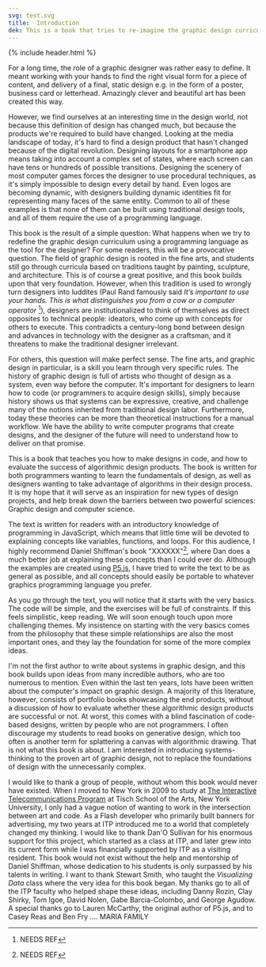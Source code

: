 ```yaml
---
svg: test.svg
title:  Introduction
dek: This is a book that tries to re-imagine the graphic design curriculum by using a programming language as the tool for the designer.
---
```


{% include header.html %}

For a long time, the role of a graphic designer was rather easy to define. It meant working with your hands to find the right visual form for a piece of content, and delivery of a final, static design e.g. in the form of a poster, business card or letterhead. Amazingly clever and beautiful art has been created this way.

However, we find ourselves at an interesting time in the design world, not because this definition of design has changed much, but because the products we're required to build have changed. Looking at the media landscape of today, it's hard to find a design product that hasn't changed because of the digital revolution. Designing layouts for a smartphone app means taking into account a complex set of states, where each screen can have tens or hundreds of possible transitions. Designing the scenery of most computer games forces the designer to use procedural techniques, as it's simply impossible to design every detail by hand. Even logos are becoming dynamic, with designers building dynamic identities fit for representing many faces of the same entity. Common to all of these examples is that none of them can be built using traditional design tools, and all of them require the use of a programming language.

This book is the result of a simple question: What happens when we try to redefine the graphic design curriculum using a programming language as the tool for the designer? For some readers, this will be a provocative question. The field of graphic design is rooted in the fine arts, and students still go through curricula based on traditions taught by painting, sculpture, and architecture. This is of course a great positive, and this book builds upon that very foundation. However, when this tradition is used to wrongly turn designers into luddites (Paul Rand famously said *It’s important to use your hands. This is what distinguishes you from a cow or a computer operator* [^1]), designers are institutionalized to think of themselves as direct opposites to technical people: ideators, who come up with concepts for others to execute. This contradicts a century-long bond between design and advances in technology with the designer as a craftsman, and it  threatens to make the traditional designer irrelevant.

For others, this question will make perfect sense. The fine arts, and graphic design in particular, is a skill you learn through very specific rules. The history of graphic design is full of artists who thought of design as a system, even way before the computer. It's important for designers to learn how to code (or programmers to acquire design skills), simply because history shows us that systems can be expressive, creative, and challenge many of the notions inherited from traditional design labor. Furthermore, today these theories can be more than theoretical instructions for a manual workflow. We have the ability to write computer programs that create designs, and the designer of the future will need to understand how to deliver on that promise.

This is a book that teaches you how to make designs in code, and how to evaluate the success of algorithmic design products. The book is written for both programmers wanting to learn the fundamentals of design, as well as designers wanting to take advantage of algorithms in their design process. It is my hope that it will serve as an inspiration for new types of design projects, and help break down the barriers between two powerful sciences: Graphic design and computer science.

The text is written for readers with an introductory knowledge of programming in JavaScript, which means that little time will be devoted to explaining concepts like variables, functions, and loops. For this audience, I highly recommend Daniel Shiffman's book "XXXXXX"[^2], where Dan does a much better job at explaining these concepts than I could ever do. Although the examples are created using [P5.js](http://p5js.org), I have tried to write the text to be as general as possible, and all concepts should easily be portable to whatever graphics programming language you prefer.

As you go through the text, you will notice that it starts with the very basics. The code will be simple, and the exercises will be full of constraints. If this feels simplistic, keep reading. We will soon enough touch upon more challenging themes. My insistence on starting with the very basics comes from the philosophy that these simple relationships are also the most important ones, and they lay the foundation for some of the more complex ideas.

I'm not the first author to write about systems in graphic design, and this book builds upon ideas from many incredible authors, who are too numerous to mention. Even within the last ten years, lots have been written about the computer's impact on graphic design. A majority of this literature, however, consists of portfolio books showcasing the end products, without a discussion of how to evaluate whether these algorithmic design products are successful or not. At worst, this comes with a blind fascination of code-based designs, written by people who are not programmers. I often discourage my students to read books on generative design, which too often is another term for splattering a canvas with algorithmic drawing. That is not what this book is about. I am interested in introducing systems-thinking to the proven art of graphic design, not to replace the foundations of design with the unnecessarily complex.

I would like to thank a group of people, without whom this book would never have existed. When I moved to New York in 2009 to study at [The Interactive Telecommunications Program](https://tisch.nyu.edu/itp) at Tisch School of the Arts, New York University, I only had a vague notion of wanting to work in the intersection between art and code. As a Flash developer who primarily built banners for advertising, my two years at ITP introduced me to a world that completely changed my thinking. I would like to thank Dan'O Sullivan for his enormous support for this project, which started as a class at ITP, and later grew into its current form while I was financially supported by ITP as a visiting resident. This book would not exist without the help and mentorship of Daniel Shiffman, whose dedication to his students is only surpassed by his talents in writing. I want to thank Stewart Smith, who taught the *Visualizing Data* class where the very idea for this book began. My thanks go to all of the ITP faculty who helped shape these ideas, including Danny Rozin, Clay Shirky, Tom Igoe, David Nolen, Gabe Barcia-Colombo, and George Agudow. A special thanks go to Lauren McCarthy, the original author of P5.js, and to Casey Reas and Ben Fry ....
MARIA
FAMILY

[^1]: NEEDS REF
[^2]: NEEDS REF
[^3]: NEEDS REF
